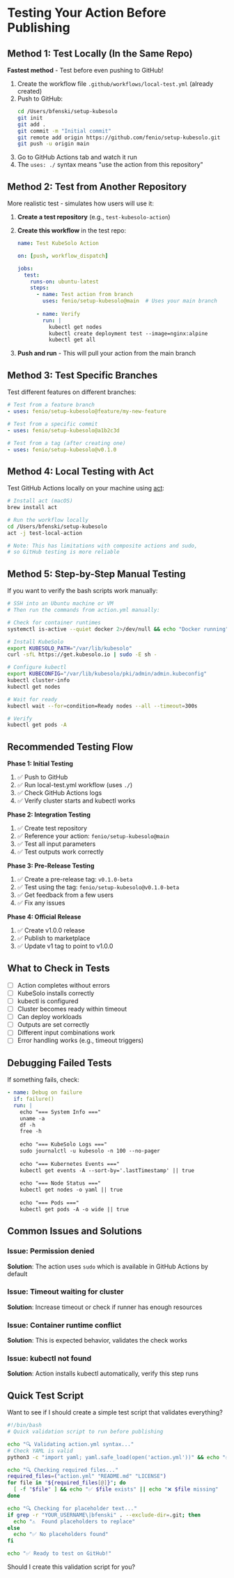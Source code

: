 # Testing Your Action Before Publishing

## Method 1: Test Locally (In the Same Repo)

**Fastest method** - Test before even pushing to GitHub!

1. Create the workflow file `.github/workflows/local-test.yml` (already created)
2. Push to GitHub:
   ```bash
   cd /Users/bfenski/setup-kubesolo
   git init
   git add .
   git commit -m "Initial commit"
   git remote add origin https://github.com/fenio/setup-kubesolo.git
   git push -u origin main
   ```
3. Go to GitHub Actions tab and watch it run
4. The `uses: ./` syntax means "use the action from this repository"

## Method 2: Test from Another Repository

More realistic test - simulates how users will use it:

1. **Create a test repository** (e.g., `test-kubesolo-action`)

2. **Create this workflow** in the test repo:
   ```yaml
   name: Test KubeSolo Action
   
   on: [push, workflow_dispatch]
   
   jobs:
     test:
       runs-on: ubuntu-latest
       steps:
         - name: Test action from branch
           uses: fenio/setup-kubesolo@main  # Uses your main branch
         
         - name: Verify
           run: |
             kubectl get nodes
             kubectl create deployment test --image=nginx:alpine
             kubectl get all
   ```

3. **Push and run** - This will pull your action from the main branch

## Method 3: Test Specific Branches

Test different features on different branches:

```yaml
# Test from a feature branch
- uses: fenio/setup-kubesolo@feature/my-new-feature

# Test from a specific commit
- uses: fenio/setup-kubesolo@a1b2c3d

# Test from a tag (after creating one)
- uses: fenio/setup-kubesolo@v0.1.0
```

## Method 4: Local Testing with Act

Test GitHub Actions locally on your machine using [act](https://github.com/nektos/act):

```bash
# Install act (macOS)
brew install act

# Run the workflow locally
cd /Users/bfenski/setup-kubesolo
act -j test-local-action

# Note: This has limitations with composite actions and sudo,
# so GitHub testing is more reliable
```

## Method 5: Step-by-Step Manual Testing

If you want to verify the bash scripts work manually:

```bash
# SSH into an Ubuntu machine or VM
# Then run the commands from action.yml manually:

# Check for container runtimes
systemctl is-active --quiet docker 2>/dev/null && echo "Docker running"

# Install KubeSolo
export KUBESOLO_PATH="/var/lib/kubesolo"
curl -sfL https://get.kubesolo.io | sudo -E sh -

# Configure kubectl
export KUBECONFIG="/var/lib/kubesolo/pki/admin/admin.kubeconfig"
kubectl cluster-info
kubectl get nodes

# Wait for ready
kubectl wait --for=condition=Ready nodes --all --timeout=300s

# Verify
kubectl get pods -A
```

## Recommended Testing Flow

**Phase 1: Initial Testing**
1. ✅ Push to GitHub
2. ✅ Run local-test.yml workflow (uses `./`)
3. ✅ Check GitHub Actions logs
4. ✅ Verify cluster starts and kubectl works

**Phase 2: Integration Testing**  
1. ✅ Create test repository
2. ✅ Reference your action: `fenio/setup-kubesolo@main`
3. ✅ Test all input parameters
4. ✅ Test outputs work correctly

**Phase 3: Pre-Release Testing**
1. ✅ Create a pre-release tag: `v0.1.0-beta`
2. ✅ Test using the tag: `fenio/setup-kubesolo@v0.1.0-beta`
3. ✅ Get feedback from a few users
4. ✅ Fix any issues

**Phase 4: Official Release**
1. ✅ Create v1.0.0 release
2. ✅ Publish to marketplace
3. ✅ Update v1 tag to point to v1.0.0

## What to Check in Tests

- [ ] Action completes without errors
- [ ] KubeSolo installs correctly
- [ ] kubectl is configured
- [ ] Cluster becomes ready within timeout
- [ ] Can deploy workloads
- [ ] Outputs are set correctly
- [ ] Different input combinations work
- [ ] Error handling works (e.g., timeout triggers)

## Debugging Failed Tests

If something fails, check:

```yaml
- name: Debug on failure
  if: failure()
  run: |
    echo "=== System Info ==="
    uname -a
    df -h
    free -h
    
    echo "=== KubeSolo Logs ==="
    sudo journalctl -u kubesolo -n 100 --no-pager
    
    echo "=== Kubernetes Events ==="
    kubectl get events -A --sort-by='.lastTimestamp' || true
    
    echo "=== Node Status ==="
    kubectl get nodes -o yaml || true
    
    echo "=== Pods ==="
    kubectl get pods -A -o wide || true
```

## Common Issues and Solutions

### Issue: Permission denied
**Solution**: The action uses `sudo` which is available in GitHub Actions by default

### Issue: Timeout waiting for cluster
**Solution**: Increase timeout or check if runner has enough resources

### Issue: Container runtime conflict
**Solution**: This is expected behavior, validates the check works

### Issue: kubectl not found
**Solution**: Action installs kubectl automatically, verify this step runs

## Quick Test Script

Want to see if I should create a simple test script that validates everything?

```bash
#!/bin/bash
# Quick validation script to run before publishing

echo "🔍 Validating action.yml syntax..."
# Check YAML is valid
python3 -c "import yaml; yaml.safe_load(open('action.yml'))" && echo "✅ Valid YAML"

echo "🔍 Checking required files..."
required_files=("action.yml" "README.md" "LICENSE")
for file in "${required_files[@]}"; do
  [ -f "$file" ] && echo "✅ $file exists" || echo "❌ $file missing"
done

echo "🔍 Checking for placeholder text..."
if grep -r "YOUR_USERNAME\|bfenski" . --exclude-dir=.git; then
  echo "⚠️  Found placeholders to replace"
else
  echo "✅ No placeholders found"
fi

echo "✅ Ready to test on GitHub!"
```

Should I create this validation script for you?
